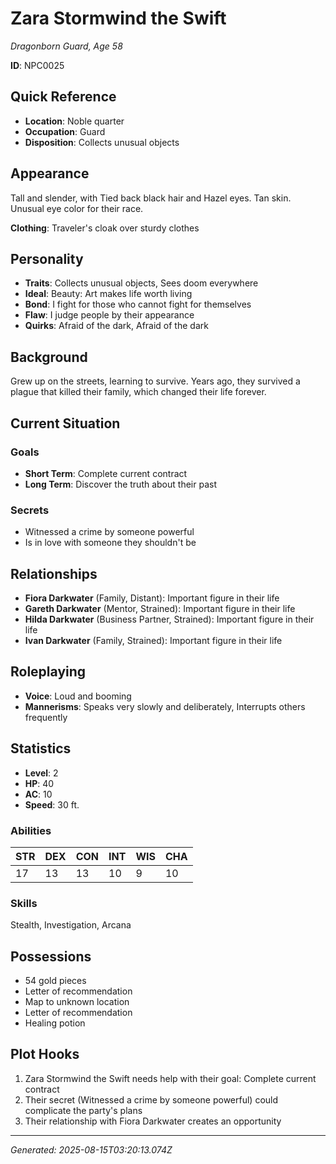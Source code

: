 # Zara Stormwind the Swift

*Dragonborn Guard, Age 58*

**ID**: NPC0025

## Quick Reference
- **Location**: Noble quarter
- **Occupation**: Guard
- **Disposition**: Collects unusual objects

## Appearance
Tall and slender, with Tied back black hair and Hazel eyes. Tan skin. Unusual eye color for their race.

**Clothing**: Traveler's cloak over sturdy clothes

## Personality
- **Traits**: Collects unusual objects, Sees doom everywhere
- **Ideal**: Beauty: Art makes life worth living
- **Bond**: I fight for those who cannot fight for themselves
- **Flaw**: I judge people by their appearance
- **Quirks**: Afraid of the dark, Afraid of the dark

## Background
Grew up on the streets, learning to survive. Years ago, they survived a plague that killed their family, which changed their life forever.

## Current Situation
### Goals
- **Short Term**: Complete current contract
- **Long Term**: Discover the truth about their past

### Secrets
- Witnessed a crime by someone powerful
- Is in love with someone they shouldn't be

## Relationships
- **Fiora Darkwater** (Family, Distant): Important figure in their life
- **Gareth Darkwater** (Mentor, Strained): Important figure in their life
- **Hilda Darkwater** (Business Partner, Strained): Important figure in their life
- **Ivan Darkwater** (Family, Strained): Important figure in their life

## Roleplaying
- **Voice**: Loud and booming
- **Mannerisms**: Speaks very slowly and deliberately, Interrupts others frequently

## Statistics
- **Level**: 2
- **HP**: 40
- **AC**: 10
- **Speed**: 30 ft.

### Abilities
| STR | DEX | CON | INT | WIS | CHA |
|-----|-----|-----|-----|-----|-----|
| 17 | 13 | 13 | 10 | 9 | 10 |

### Skills
Stealth, Investigation, Arcana



## Possessions
- 54 gold pieces
- Letter of recommendation
- Map to unknown location
- Letter of recommendation
- Healing potion

## Plot Hooks
1. Zara Stormwind the Swift needs help with their goal: Complete current contract
2. Their secret (Witnessed a crime by someone powerful) could complicate the party's plans
3. Their relationship with Fiora Darkwater creates an opportunity

---
*Generated: 2025-08-15T03:20:13.074Z*
